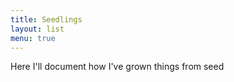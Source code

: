 ```yaml
---
title: Seedlings
layout: list
menu: true
---
```

Here I'll document how I've grown things from seed
